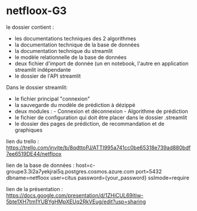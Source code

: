 # netfloox-G3

le dossier contient :
- les documentations techniques des 2 algorithmes
- la documentation technique de la base de données
- la documentation technique du streamlit
- le modèle relationnelle de la base de données
- deux fichier d'import de donnée (un en notebook, l'autre en application streamlit indépendante
- le dossier de l'API streamlit

Dans le dossier streamlit:
- le fichier principal "connexion"
- la sauvegarde du modèle de prédiction à dézippé 
- deux modules :
      - Connexion et déconnexion
      - Algorithme de prédiction 
- le fichier de configuration qui doit être placer dans le dossier .streamlit
- le dossier des pages de prédiction, de recommandation et de graphiques

lien du trello :
https://trello.com/invite/b/8qdttoPJ/ATTI995a741cc0be65318e739ad880bdf7ee6519DE44/netfloox

lien de la base de données :
host=c-groupe3.3i2a7yekjrai5q.postgres.cosmos.azure.com port=5432 dbname=netfloox user=citus password={your_password} sslmode=require

lien de la présentation :
https://docs.google.com/presentation/d/1ZHiCUL69itiw-5bte1XH7tm1YUBYgHMpXEUq2RkVEug/edit?usp=sharing



